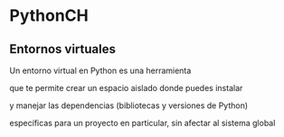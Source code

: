 # PythonCH

## Entornos virtuales

Un entorno virtual en Python es una herramienta 

que te permite crear un espacio aislado donde puedes instalar 

y manejar las dependencias (bibliotecas y versiones de Python) 

específicas para un proyecto en particular, sin afectar al sistema global